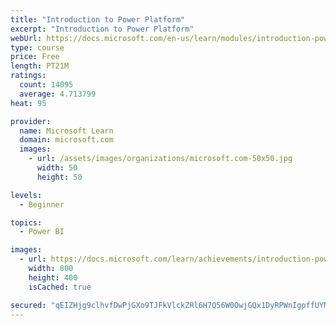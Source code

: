 ```yaml
---
title: "Introduction to Power Platform"
excerpt: "Introduction to Power Platform"
webUrl: https://docs.microsoft.com/en-us/learn/modules/introduction-power-platform/
type: course
price: Free
length: PT21M
ratings:
  count: 14095
  average: 4.713799
heat: 95

provider:
  name: Microsoft Learn
  domain: microsoft.com
  images:
    - url: /assets/images/organizations/microsoft.com-50x50.jpg
      width: 50
      height: 50

levels:
  - Beginner

topics:
  - Power BI

images:
  - url: https://docs.microsoft.com/learn/achievements/introduction-power-platform-social.png
    width: 800
    height: 400
    isCached: true

secured: "qEIZHjg9clhvfDwPjGXo9TJFkVlckZRl6H7Q56W0OwjGQx1DyRPWnIgpffUYM2Dk4V84HmqKGFiEjiEc/QulwdLaYb+V0SRso5/KUWKEAWfrdEParcz4/hOJ6yX3/8miBOPBPNsd8xJKrZA1cjcsTQoW49clUMH1iL8NsqNi6a3shi085NER62yVSPU9sG5rRlqUslAbcaGMcS7OqKKbNAAnj/fLepy6jCZt5Pqx8ZJxTB2AR39PKWoFR9Cum5/h7vZTpTvJYQ0th1aAe4HlIFSfkn05Gl/gmMyaz4XgtHGanebZbbeE46yxbDEL0EkZDr2elDGFX3RvbNxqLFkSPgZhoq60/EBCLGZWdZ1gKNdrhRc+BERjCtWS/LBri/wTCCtX4Zw4H7v0oKN/kEDiGmM/edBU6ItKVQgdQ30SB/XgzGJ/UNoEnlJzN3kYIHbw;rotyAJYuMJsVkF1/BVGoXg=="
---
```


